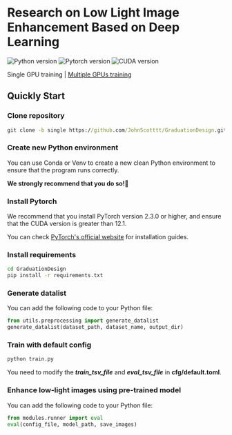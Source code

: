 # Research on Low Light Image Enhancement Based on Deep Learning

![Python version](https://img.shields.io/badge/Python-3.10+-blue) ![Pytorch version](https://img.shields.io/badge/Pytorch-2.3.0+-blue) ![CUDA version](https://img.shields.io/badge/CUDA-12.1+-blue)

Single GPU training | [Multiple GPUs training](https://github.com/JohnScotttt/GraduationDesign/README.md)

## Quickly Start

### Clone repository

```cmd
git clone -b single https://github.com/JohnScotttt/GraduationDesign.git
```

### Create new Python environment

You can use Conda or Venv to create a new clean Python environment to ensure that the program runs correctly. 

**We strongly recommend that you do so!🥰**

### Install Pytorch

We recommend that you install PyTorch version 2.3.0 or higher, and ensure that the CUDA version is greater than 12.1.

You can check [PyTorch's official website](https://pytorch.org/get-started/previous-versions/) for installation guides.

### Install requirements

```cmd
cd GraduationDesign
pip install -r requirements.txt
```

### Generate datalist

You can add the following code to your Python file:

```python
from utils.preprocessing import generate_datalist
generate_datalist(dataset_path, dataset_name, output_dir)
```

### Train with default config

```cmd
python train.py
```

You need to modify the ***train_tsv_file*** and ***eval_tsv_file*** in **cfg/default.toml**.

### Enhance low-light images using pre-trained model

You can add the following code to your Python file:

```python
from modules.runner import eval
eval(config_file, model_path, save_images)
```
